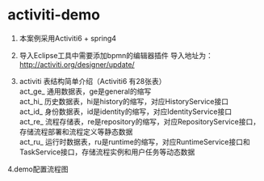 # activiti-demo

1. 本案例采用Activiti6 + spring4  

2. 导入Eclipse工具中需要添加bpmn的编辑器插件
     导入地址为： http://activiti.org/designer/update/
     
3. activiti 表结构简单介绍（Activiti6 有28张表）<Br/>
   act_ge_ 通用数据表，ge是general的缩写<Br/>
   act_hi_ 历史数据表，hi是history的缩写，对应HistoryService接口<Br/>
   act_id_ 身份数据表，id是identity的缩写，对应IdentityService接口<Br/>
   act_re_ 流程存储表，re是repository的缩写，对应RepositoryService接口，存储流程部署和流程定义等静态数据<Br/>
   act_ru_ 运行时数据表，ru是runtime的缩写，对应RuntimeService接口和TaskService接口，存储流程实例和用户任务等动态数据<Br/>
   
 4.demo配置流程图  


   
